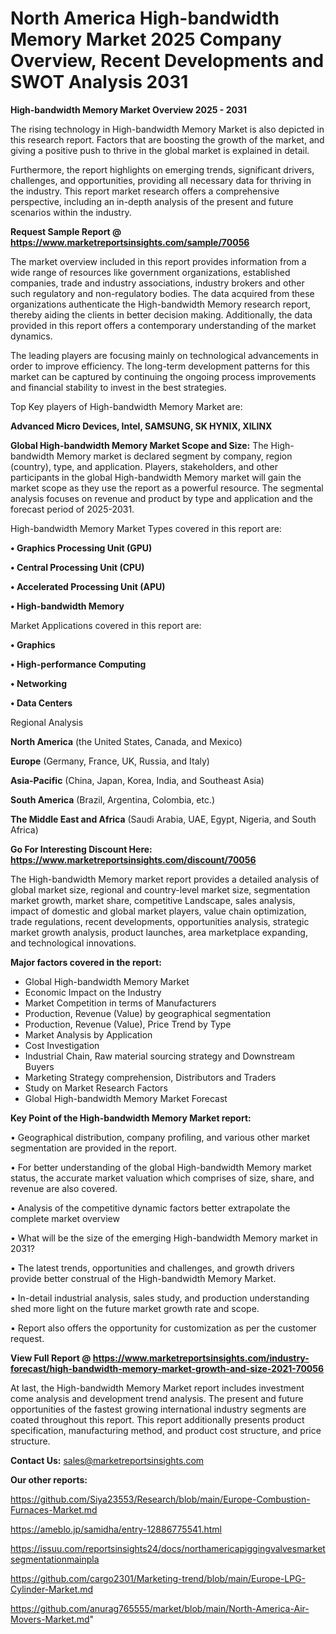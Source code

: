 # North America High-bandwidth Memory Market 2025 Company Overview, Recent Developments and SWOT Analysis 2031

<Strong> High-bandwidth Memory Market Overview 2025 - 2031</strong>

The rising technology in High-bandwidth Memory Market is also depicted in this research report. Factors that are boosting the growth of the market, and giving a positive push to thrive in the global market is explained in detail.

Furthermore, the report highlights on emerging trends, significant drivers, challenges, and opportunities, providing all necessary data for thriving in the industry. This report market research offers a comprehensive perspective, including an in-depth analysis of the present and future scenarios within the industry.

<strong>Request Sample Report @ <a href=https://www.marketreportsinsights.com/sample/70056>https://www.marketreportsinsights.com/sample/70056</a></strong>

The market overview included in this report provides information from a wide range of resources like government organizations, established companies, trade and industry associations, industry brokers and other such regulatory and non-regulatory bodies. The data acquired from these organizations authenticate the High-bandwidth Memory research report, thereby aiding the clients in better decision making. Additionally, the data provided in this report offers a contemporary understanding of the market dynamics.

The leading players are focusing mainly on technological advancements in order to improve efficiency. The long-term development patterns for this market can be captured by continuing the ongoing process improvements and financial stability to invest in the best strategies.

Top Key players of High-bandwidth Memory Market are:

<strong>Advanced Micro Devices, Intel, SAMSUNG, SK HYNIX, XILINX</strong>

<strong><b>Global High-bandwidth Memory Market Scope and Size:</b></strong>
The High-bandwidth Memory market is declared segment by company, region (country), type, and application. Players, stakeholders, and other participants in the global High-bandwidth Memory market will gain the market scope as they use the report as a powerful resource. The segmental analysis focuses on revenue and product by type and application and the forecast period of 2025-2031.

High-bandwidth Memory Market Types covered in this report are:

<strong>• Graphics Processing Unit (GPU)

• Central Processing Unit (CPU)

• Accelerated Processing Unit (APU)

• High-bandwidth Memory</strong>

Market Applications covered in this report are:

<strong>• Graphics

• High-performance Computing

• Networking

• Data Centers</strong> 

Regional Analysis

<strong>North America</strong> (the United States, Canada, and Mexico)

<strong>Europe</strong> (Germany, France, UK, Russia, and Italy)

<strong>Asia-Pacific</strong> (China, Japan, Korea, India, and Southeast Asia)

<strong>South America</strong> (Brazil, Argentina, Colombia, etc.)

<strong>The Middle East and Africa</strong> (Saudi Arabia, UAE, Egypt, Nigeria, and South Africa)

<strong>Go For Interesting Discount Here: <a href=https://www.marketreportsinsights.com/discount/70056>https://www.marketreportsinsights.com/discount/70056</a></strong>

The High-bandwidth Memory market report provides a detailed analysis of global market size, regional and country-level market size, segmentation market growth, market share, competitive Landscape, sales analysis, impact of domestic and global market players, value chain optimization, trade regulations, recent developments, opportunities analysis, strategic market growth analysis, product launches, area marketplace expanding, and technological innovations.

<strong><b>Major factors covered in the report:</b></strong>
<ul>
  <li>Global High-bandwidth Memory Market </li>
  <li>Economic Impact on the Industry</li>
  <li>Market Competition in terms of Manufacturers</li>
  <li>Production, Revenue (Value) by geographical segmentation</li>
  <li>Production, Revenue (Value), Price Trend by Type</li>
  <li>Market Analysis by Application</li>
  <li>Cost Investigation</li>
  <li>Industrial Chain, Raw material sourcing strategy and Downstream Buyers</li>
  <li>Marketing Strategy comprehension, Distributors and Traders</li>
  <li>Study on Market Research Factors</li>
  <li>Global High-bandwidth Memory Market Forecast</li>
</ul>

<strong><b>Key Point of the High-bandwidth Memory Market report:</b></strong>

• Geographical distribution, company profiling, and various other market segmentation are provided in the report.

• For better understanding of the global High-bandwidth Memory market status, the accurate market valuation which comprises of size, share, and revenue are also covered.

• Analysis of the competitive dynamic factors better extrapolate the complete market overview

• What will be the size of the emerging High-bandwidth Memory market in 2031?

• The latest trends, opportunities and challenges, and growth drivers provide better construal of the High-bandwidth Memory Market.

• In-detail industrial analysis, sales study, and production understanding shed more light on the future market growth rate and scope.

• Report also offers the opportunity for customization as per the customer request.

<strong><b>View Full Report @ <a href=https://www.marketreportsinsights.com/industry-forecast/high-bandwidth-memory-market-growth-and-size-2021-70056>https://www.marketreportsinsights.com/industry-forecast/high-bandwidth-memory-market-growth-and-size-2021-70056</a></b></strong>


At last, the High-bandwidth Memory Market report includes investment come analysis and development trend analysis. The present and future opportunities of the fastest growing international industry segments are coated throughout this report. This report additionally presents product specification, manufacturing method, and product cost structure, and price structure.

<strong>Contact Us:</strong>
sales@marketreportsinsights.com

<strong>Our other reports:</strong>

<a href=https://github.com/Siya23553/Research/blob/main/Europe-Combustion-Furnaces-Market.md>https://github.com/Siya23553/Research/blob/main/Europe-Combustion-Furnaces-Market.md</a>

<a href=https://ameblo.jp/samidha/entry-12886775541.html>https://ameblo.jp/samidha/entry-12886775541.html</a>

<a href=https://issuu.com/reportsinsights24/docs/northamericapiggingvalvesmarketsegmentationmainpla>https://issuu.com/reportsinsights24/docs/northamericapiggingvalvesmarketsegmentationmainpla</a>

<a href=https://github.com/cargo2301/Marketing-trend/blob/main/Europe-LPG-Cylinder-Market.md>https://github.com/cargo2301/Marketing-trend/blob/main/Europe-LPG-Cylinder-Market.md</a>

<a href=https://github.com/anurag765555/market/blob/main/North-America-Air-Movers-Market.md>https://github.com/anurag765555/market/blob/main/North-America-Air-Movers-Market.md</a>"
